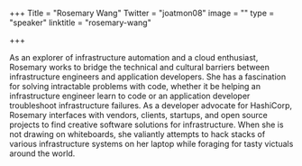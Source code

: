 +++
Title = "Rosemary Wang"
Twitter = "joatmon08"
image = ""
type = "speaker"
linktitle = "rosemary-wang"

+++

As an explorer of infrastructure automation and a cloud enthusiast, Rosemary works to bridge the technical and cultural barriers between infrastructure engineers and application developers. She has a fascination for solving intractable problems with code, whether it be helping an infrastructure engineer learn to code or an application developer troubleshoot infrastructure failures. As a developer advocate for HashiCorp, Rosemary interfaces with vendors, clients, startups, and open source projects to find creative software solutions for infrastructure. When she is not drawing on whiteboards, she valiantly attempts to hack stacks of various infrastructure systems on her laptop while foraging for tasty victuals around the world.
